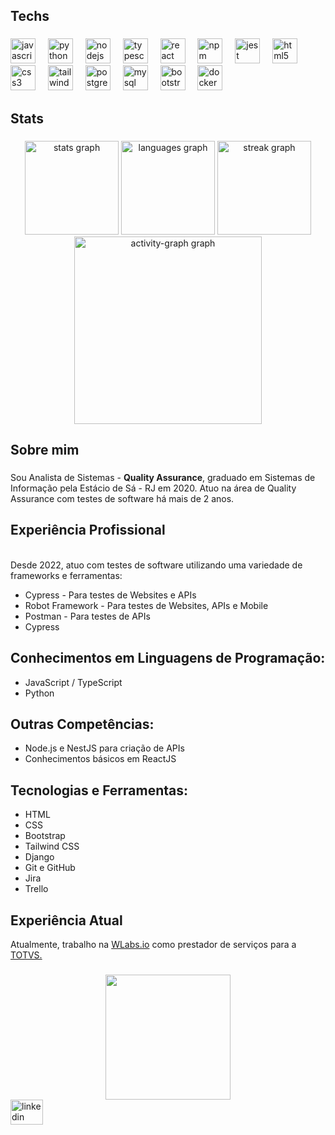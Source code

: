 <h2 align="left">Techs</h2>

###

<div align="left">
  <img src="https://skillicons.dev/icons?i=js" height="40" alt="javascript logo"  />
  <img width="12" />
  <img src="https://skillicons.dev/icons?i=py" height="40" alt="python logo"  />
  <img width="12" />
  <img src="https://skillicons.dev/icons?i=nodejs" height="40" alt="nodejs logo"  />
  <img width="12" />
  <img src="https://skillicons.dev/icons?i=ts" height="40" alt="typescript logo"  />
  <img width="12" />
  <img src="https://cdn.jsdelivr.net/gh/devicons/devicon/icons/react/react-original-wordmark.svg" height="40" alt="react logo"  />
  <img width="12" />
  <img src="https://cdn.jsdelivr.net/gh/devicons/devicon/icons/npm/npm-original-wordmark.svg" height="40" alt="npm logo"  />
  <img width="12" />
  <img src="https://skillicons.dev/icons?i=jest" height="40" alt="jest logo"  />
  <img width="12" />
  <img src="https://skillicons.dev/icons?i=html" height="40" alt="html5 logo"  />
  <img width="12" />
  <img src="https://skillicons.dev/icons?i=css" height="40" alt="css3 logo"  />
  <img width="12" />
  <img src="https://skillicons.dev/icons?i=tailwind" height="40" alt="tailwindcss logo"  />
  <img width="12" />
  <img src="https://skillicons.dev/icons?i=postgres" height="40" alt="postgresql logo"  />
  <img width="12" />
  <img src="https://skillicons.dev/icons?i=mysql" height="40" alt="mysql logo"  />
  <img width="12" />
  <img src="https://skillicons.dev/icons?i=bootstrap" height="40" alt="bootstrap logo"  />
  <img width="12" />
  <img src="https://skillicons.dev/icons?i=docker" height="40" alt="docker logo"  />
</div>

###

<h2 align="left">Stats</h2>

###

<div align="center">
  <img src="https://github-readme-stats.vercel.app/api?username=CristianoSFMothe&hide_title=false&hide_rank=false&show_icons=true&include_all_commits=true&count_private=true&disable_animations=false&theme=darcula&locale=en&hide_border=false&order=1&custom_title=My%20GitHub%20Stats" height="150" alt="stats graph"  />
  <img src="https://github-readme-stats.vercel.app/api/top-langs?username=CristianoSFMothe&locale=en&hide_title=false&layout=compact&card_width=320&langs_count=7&theme=dracula&hide_border=false&order=2&custom_title=Programming%20Languages" height="150" alt="languages graph"  />
  <img src="https://streak-stats.demolab.com?user=CristianoSFMothe&locale=pt-br&mode=daily&theme=dracula&hide_border=false&border_radius=5&date_format=j/n%5B/Y%5D&order=3" height="150" alt="streak graph"  />
  <img src="https://github-readme-activity-graph.vercel.app/graph?username=CristianoSFMothe&radius=16&theme=dracula&area=true&order=5&custom_title=Contribution%20Chart" height="300" alt="activity-graph graph"  />

</div>


###


<h2 align="left">Sobre mim</h2>

###

<p align="left">Sou Analista de Sistemas - <strong>Quality Assurance</strong>, graduado em Sistemas de Informação pela Estácio de Sá - RJ em 2020. Atuo na área de Quality Assurance com testes de software há mais de 2 anos.
  
<br />

<h2>Experiência Profissional</h2>

<br>Desde 2022, atuo com testes de software utilizando uma variedade de frameworks e ferramentas:

<ul>
  <li>Cypress - Para testes de Websites e APIs</li>
  <li>Robot Framework - Para testes de Websites, APIs e Mobile</li>
  <li>Postman - Para testes de APIs</li>
  <li>Cypress</li>
</ul>


<h2>Conhecimentos em Linguagens de Programação:</h2>

<ul>
  <li>JavaScript / TypeScript</li>
  <li>Python</li>
</ul>

<h2>Outras Competências:</h2>

<ul>
  <li>Node.js e NestJS para criação de APIs</li>
  <li>Conhecimentos básicos em ReactJS</li>
</ul>

<h2>Tecnologias e Ferramentas:</h2>

<ul>
  <li>HTML</li>
  <li>CSS</li>
  <li>Bootstrap</li>
  <li>Tailwind CSS</li>
  <li>Django</li>
  <li>Git e GitHub</li>
  <li>Jira</li>
  <li>Trello</li>
</ul>

<h2>Experiência Atual</h2>

Atualmente, trabalho na <a href="https://wlabs.io/">WLabs.io<a> como prestador de serviços para a <a href="https://www.totvs.com/">TOTVS.</a></p>


###

<div align="center">
  <img height="200" src="https://th.bing.com/th/id/OIG1.7gdhaIxXDJ_xSfh5bRPV?w=270&h=270&c=6&r=0&o=5&pid=ImgGn"  />
</div>

<div align="left">
  <img src="https://raw.githubusercontent.com/maurodesouza/profile-readme-generator/master/src/assets/icons/social/linkedin/default.svg" width="52" height="40" alt="linkedin logo"  />
</div>
